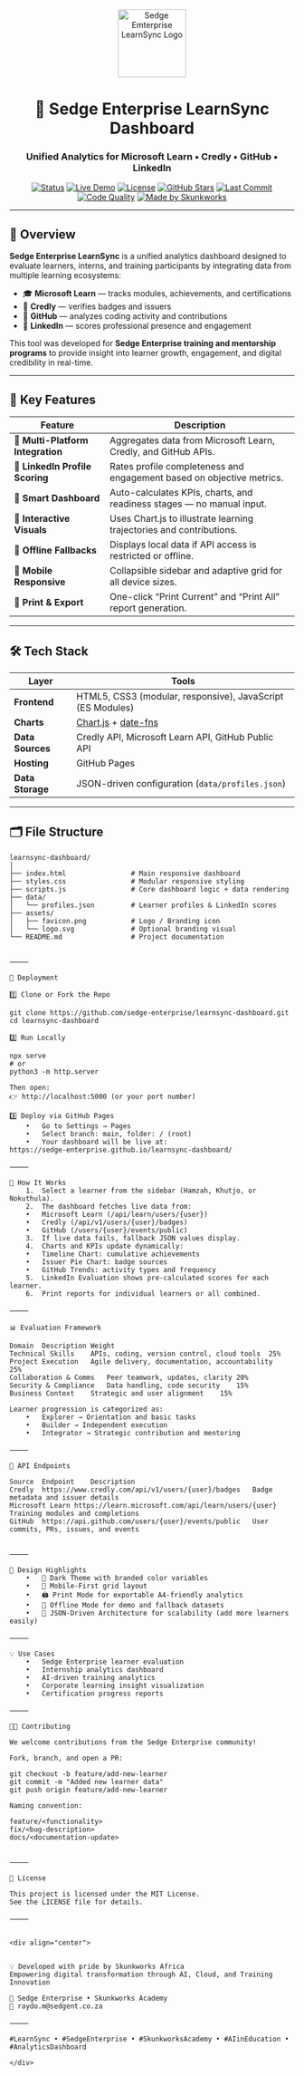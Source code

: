 <div align="center">

<img src="assets/favicon.png" width="120" alt="Sedge Emterprise LearnSync Logo"/>

# 🧭 Sedge Enterprise LearnSync Dashboard  
### Unified Analytics for Microsoft Learn • Credly • GitHub • LinkedIn

[![Status](https://img.shields.io/badge/status-active-success.svg)](https://sedgent.co.za)
[![Live Demo](https://img.shields.io/badge/view-online-blue.svg)](https://sedge-enterprise.github.io/learnsync-dashboard/)
[![License](https://img.shields.io/github/license/sedge-enterprise/learnsync-dashboard.svg)](LICENSE)
[![GitHub Stars](https://img.shields.io/github/stars/sedge-enterprise/learnsync-dashboard?style=social)](https://github.com/sedge-enterprise/learnsync-dashboard)
[![Last Commit](https://img.shields.io/github/last-commit/sedge-enterprise/learnsync-dashboard?color=brightgreen)](https://github.com/sedge-enterprise/learnsync-dashboard/commits/main)
[![Code Quality](https://img.shields.io/badge/code_quality-A%2B-brightgreen)](#)
[![Made by Skunkworks](https://img.shields.io/badge/Made%20by-Sedge%20Enterprise-black.svg?logo=github)](https://sedgent.co.za)

</div>

---

## 📘 Overview

**Sedge Enterprise LearnSync** is a unified analytics dashboard designed to evaluate learners, interns, and training participants by integrating data from multiple learning ecosystems:
- 🎓 **Microsoft Learn** — tracks modules, achievements, and certifications  
- 🏅 **Credly** — verifies badges and issuers  
- 🧠 **GitHub** — analyzes coding activity and contributions  
- 💼 **LinkedIn** — scores professional presence and engagement  

This tool was developed for **Sedge Enterprise training and mentorship programs** to provide insight into learner growth, engagement, and digital credibility in real-time.

---

## 🧩 Key Features

| Feature | Description |
|----------|-------------|
| 🔹 **Multi-Platform Integration** | Aggregates data from Microsoft Learn, Credly, and GitHub APIs. |
| 🔹 **LinkedIn Profile Scoring** | Rates profile completeness and engagement based on objective metrics. |
| 🔹 **Smart Dashboard** | Auto-calculates KPIs, charts, and readiness stages — no manual input. |
| 🔹 **Interactive Visuals** | Uses Chart.js to illustrate learning trajectories and contributions. |
| 🔹 **Offline Fallbacks** | Displays local data if API access is restricted or offline. |
| 🔹 **Mobile Responsive** | Collapsible sidebar and adaptive grid for all device sizes. |
| 🔹 **Print & Export** | One-click “Print Current” and “Print All” report generation. |

---

## 🛠️ Tech Stack

| Layer | Tools |
|-------|-------|
| **Frontend** | HTML5, CSS3 (modular, responsive), JavaScript (ES Modules) |
| **Charts** | [Chart.js](https://www.chartjs.org/) + [date-fns](https://date-fns.org/) |
| **Data Sources** | Credly API, Microsoft Learn API, GitHub Public API |
| **Hosting** | GitHub Pages |
| **Data Storage** | JSON-driven configuration (`data/profiles.json`) |

---

## 🗂️ File Structure

```plaintext
learnsync-dashboard/
│
├── index.html                # Main responsive dashboard
├── styles.css                # Modular responsive styling
├── scripts.js                # Core dashboard logic + data rendering
├── data/
│   └── profiles.json         # Learner profiles & LinkedIn scores
├── assets/
│   ├── favicon.png           # Logo / Branding icon
│   └── logo.svg              # Optional branding visual
└── README.md                 # Project documentation


⸻

🚀 Deployment

1️⃣ Clone or Fork the Repo

git clone https://github.com/sedge-enterprise/learnsync-dashboard.git
cd learnsync-dashboard

2️⃣ Run Locally

npx serve
# or
python3 -m http.server

Then open:
👉 http://localhost:5000 (or your port number)

3️⃣ Deploy via GitHub Pages
	•	Go to Settings → Pages
	•	Select branch: main, folder: / (root)
	•	Your dashboard will be live at:
https://sedge-enterprise.github.io/learnsync-dashboard/

⸻

🧭 How It Works
	1.	Select a learner from the sidebar (Hamzah, Khutjo, or Nokuthula).
	2.	The dashboard fetches live data from:
	•	Microsoft Learn (/api/learn/users/{user})
	•	Credly (/api/v1/users/{user}/badges)
	•	GitHub (/users/{user}/events/public)
	3.	If live data fails, fallback JSON values display.
	4.	Charts and KPIs update dynamically:
	•	Timeline Chart: cumulative achievements
	•	Issuer Pie Chart: badge sources
	•	GitHub Trends: activity types and frequency
	5.	LinkedIn Evaluation shows pre-calculated scores for each learner.
	6.	Print reports for individual learners or all combined.

⸻

📊 Evaluation Framework

Domain	Description	Weight
Technical Skills	APIs, coding, version control, cloud tools	25%
Project Execution	Agile delivery, documentation, accountability	25%
Collaboration & Comms	Peer teamwork, updates, clarity	20%
Security & Compliance	Data handling, code security	15%
Business Context	Strategic and user alignment	15%

Learner progression is categorized as:
	•	Explorer → Orientation and basic tasks
	•	Builder → Independent execution
	•	Integrator → Strategic contribution and mentoring

⸻

🧮 API Endpoints

Source	Endpoint	Description
Credly	https://www.credly.com/api/v1/users/{user}/badges	Badge metadata and issuer details
Microsoft Learn	https://learn.microsoft.com/api/learn/users/{user}	Training modules and completions
GitHub	https://api.github.com/users/{user}/events/public	User commits, PRs, issues, and events


⸻

🧱 Design Highlights
	•	🌙 Dark Theme with branded color variables
	•	📱 Mobile-First grid layout
	•	🖨️ Print Mode for exportable A4-friendly analytics
	•	💾 Offline Mode for demo and fallback datasets
	•	🧩 JSON-Driven Architecture for scalability (add more learners easily)

⸻

💡 Use Cases
	•	Sedge Enterprise learner evaluation
	•	Internship analytics dashboard
	•	AI-driven training analytics
	•	Corporate learning insight visualization
	•	Certification progress reports

⸻

🧑‍💻 Contributing

We welcome contributions from the Sedge Enterprise community!

Fork, branch, and open a PR:

git checkout -b feature/add-new-learner
git commit -m "Added new learner data"
git push origin feature/add-new-learner

Naming convention:

feature/<functionality>
fix/<bug-description>
docs/<documentation-update>


⸻

📜 License

This project is licensed under the MIT License.
See the LICENSE file for details.

⸻


<div align="center">


💡 Developed with pride by Skunkworks Africa
Empowering digital transformation through AI, Cloud, and Training Innovation

🔗 Sedge Enterprise • Skunkworks Academy
📧 raydo.m@sedgent.co.za

⸻

#LearnSync • #SedgeEnterprise • #SkunkworksAcademy • #AIinEducation • #AnalyticsDashboard

</div>
